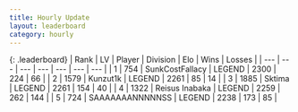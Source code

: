 ```yaml
---
title: Hourly Update
layout: leaderboard
category: hourly
---
```


{: .leaderboard}
| Rank | LV | Player | Division | Elo | Wins | Losses |
| --- | --- | --- | --- | --- | --- | --- |
| <span data-change="0">1</span> | 754 | <span title="ID: 402846">SunkCostFallacy</span> | LEGEND | <span data-change="0">2300</span> | <span data-change="0">224</span> | <span data-change="0">66</span> |
| <span data-change="0">2</span> | 1579 | <span title="ID: 392407">Kunzut1k</span> | LEGEND | <span data-change="0">2261</span> | <span data-change="0">85</span> | <span data-change="0">14</span> |
| <span data-change="0">3</span> | 1885 | <span title="ID: 353063">Sktima</span> | LEGEND | <span data-change="0">2261</span> | <span data-change="0">154</span> | <span data-change="0">40</span> |
| <span data-change="0">4</span> | 1322 | <span title="ID: 451068">Reisus Inabaka</span> | LEGEND | <span data-change="2">2259</span> | <span data-change="4">262</span> | <span data-change="1">144</span> |
| <span data-change="0">5</span> | 724 | <span title="ID: 174294">SAAAAAAANNNNNSS</span> | LEGEND | <span data-change="0">2238</span> | <span data-change="0">173</span> | <span data-change="0">85</span> |